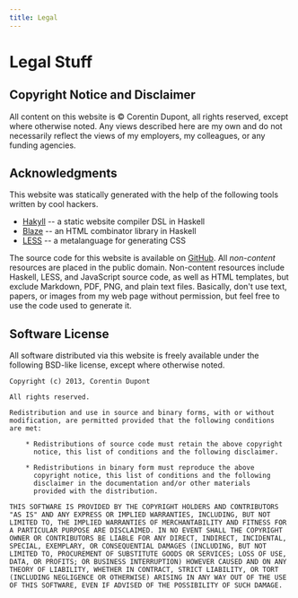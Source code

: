 ```yaml
---
title: Legal
---
```


# Legal Stuff

## Copyright Notice and Disclaimer

All content on this website is © Corentin Dupont, all rights reserved, except
where otherwise noted. Any views described here are my own and do not
necessarily reflect the views of my employers, my colleagues, or any funding
agencies.


## Acknowledgments

This website was statically generated with the help of the following tools
written by cool hackers.

 *  [Hakyll](http://jaspervdj.be/hakyll) -- a static website compiler DSL
    in Haskell
 *  [Blaze](http://jaspervdj.be/blaze) -- an HTML combinator library in Haskell
 *  [LESS](http://lesscss.org) -- a metalanguage for generating CSS

The source code for this website is available on [GitHub](https://github.com/cdupont/CorentinDupont-WebPage).
All *non-content* resources are placed in the public domain.
Non-content resources include Haskell, LESS, and JavaScript source code, as well as HTML templates, but exclude Markdown, PDF, PNG, and plain text files.
Basically, don't use text, papers, or images from my web page without permission, but feel free to use the code used to generate it.


## Software License

All software distributed via this website is freely available under the
following BSD-like license, except where otherwise noted.

    
    Copyright (c) 2013, Corentin Dupont
    
    All rights reserved.
    
    Redistribution and use in source and binary forms, with or without
    modification, are permitted provided that the following conditions
    are met:
    
        * Redistributions of source code must retain the above copyright
          notice, this list of conditions and the following disclaimer.
    
        * Redistributions in binary form must reproduce the above
          copyright notice, this list of conditions and the following
          disclaimer in the documentation and/or other materials
          provided with the distribution.
    
    THIS SOFTWARE IS PROVIDED BY THE COPYRIGHT HOLDERS AND CONTRIBUTORS
    "AS IS" AND ANY EXPRESS OR IMPLIED WARRANTIES, INCLUDING, BUT NOT
    LIMITED TO, THE IMPLIED WARRANTIES OF MERCHANTABILITY AND FITNESS FOR
    A PARTICULAR PURPOSE ARE DISCLAIMED. IN NO EVENT SHALL THE COPYRIGHT
    OWNER OR CONTRIBUTORS BE LIABLE FOR ANY DIRECT, INDIRECT, INCIDENTAL,
    SPECIAL, EXEMPLARY, OR CONSEQUENTIAL DAMAGES (INCLUDING, BUT NOT
    LIMITED TO, PROCUREMENT OF SUBSTITUTE GOODS OR SERVICES; LOSS OF USE,
    DATA, OR PROFITS; OR BUSINESS INTERRUPTION) HOWEVER CAUSED AND ON ANY
    THEORY OF LIABILITY, WHETHER IN CONTRACT, STRICT LIABILITY, OR TORT
    (INCLUDING NEGLIGENCE OR OTHERWISE) ARISING IN ANY WAY OUT OF THE USE
    OF THIS SOFTWARE, EVEN IF ADVISED OF THE POSSIBILITY OF SUCH DAMAGE.
